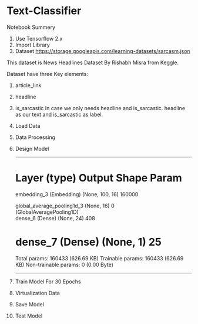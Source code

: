 # Text-Classifier
Notebook Summery
1. Use Tensorflow 2.x
2. Import Library
3. Dataset
  https://storage.googleapis.com/learning-datasets/sarcasm.json

  This dataset is News Headlines Dataset By Rishabh Misra from Keggle.
  
  Dataset have three Key elements:
  
  1. article_link
  2. headline
  3. is_sarcastic
  In case we only needs headline and is_sarcastic. headline as our text and is_sarcastic as label.
4. Load Data
5. Data Processing
6. Design Model
   _________________________________________________________________
   Layer (type)                Output Shape              Param   
   =================================================================
   embedding_3 (Embedding)     (None, 100, 16)           160000    
   
   global_average_pooling1d_3  (None, 16)                0         
   (GlobalAveragePooling1D)                                       
   dense_6 (Dense)             (None, 24)                408
   
   dense_7 (Dense)             (None, 1)                 25
   =================================================================
   Total params: 160433 (626.69 KB)
   Trainable params: 160433 (626.69 KB)
   Non-trainable params: 0 (0.00 Byte)
   _________________________________________________________________
8. Train Model
   For 30 Epochs
9. Virtualization Data
10. Save Model
11. Test Model
